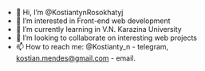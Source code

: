 - 👋 Hi, I’m @KostiantynRosokhatyj
- 👀 I’m interested in Front-end web development
- 🌱 I’m currently learning in V.N. Karazina University
- 💞️ I’m looking to collaborate on interesting web projects
- 📫 How to reach me: @Kostianty_n - telegram, kostian.mendes@gmail.com - email.

<!---
KostiantynRosokhatyj/KostiantynRosokhatyj is a ✨ special ✨ repository because its `README.md` (this file) appears on your GitHub profile.
You can click the Preview link to take a look at your changes.
--->
